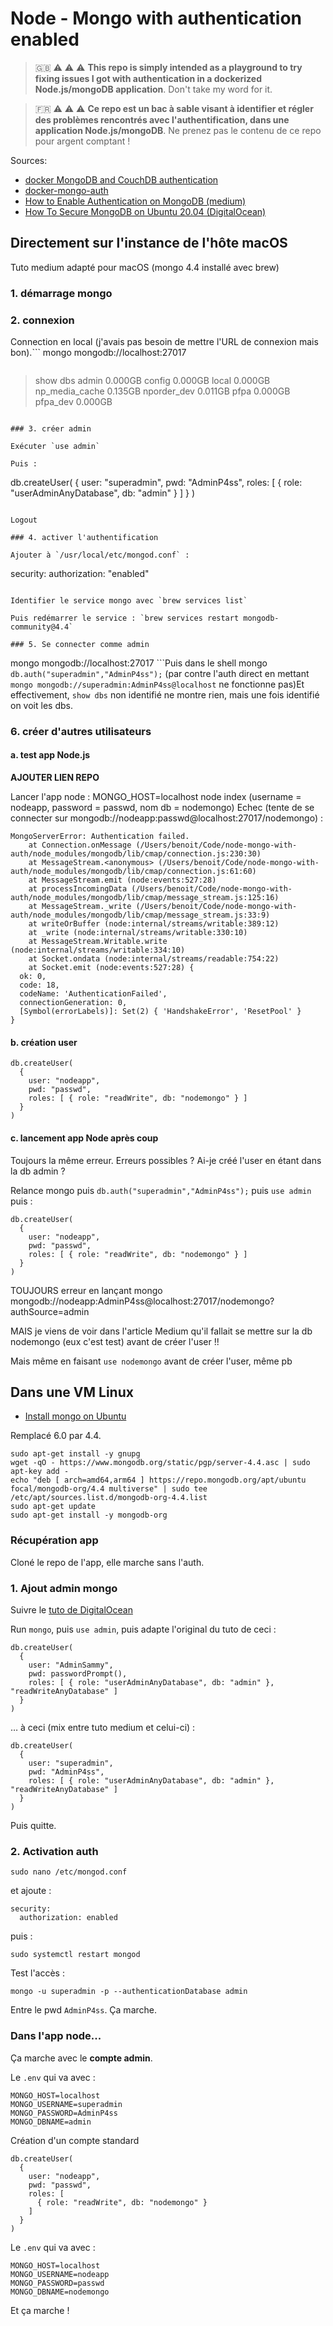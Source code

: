 # Node - Mongo with authentication enabled

> :uk: :warning: :warning: :warning: **This repo is simply intended as a playground to try fixing issues I got with authentication in a dockerized Node.js/mongoDB application**. Don't take my word for it.

> :fr: :warning: :warning: :warning: **Ce repo est un bac à sable visant à identifier et régler des problèmes rencontrés avec l'authentification, dans une application Node.js/mongoDB**. Ne prenez pas le contenu de ce repo pour argent comptant !

Sources:

* [docker MongoDB and CouchDB authentication](https://github.com/ns-mnawaz/mongo-couch-auth)
* [docker-mongo-auth](https://github.com/aashreys/docker-mongo-auth)
* [How to Enable Authentication on MongoDB (medium)](https://medium.com/mongoaudit/how-to-enable-authentication-on-mongodb-b9e8a924efac)
* [How To Secure MongoDB on Ubuntu 20.04 (DigitalOcean)](https://www.digitalocean.com/community/tutorials/how-to-secure-mongodb-on-ubuntu-20-04)

## Directement sur l'instance de l'hôte macOS

Tuto medium adapté pour macOS (mongo 4.4 installé avec brew)

### 1. démarrage mongo

### 2. connexion

Connection en local (j'avais pas besoin de mettre l'URL de connexion mais bon).```
mongo mongodb://localhost:27017
```

```
> show dbs
admin           0.000GB
config          0.000GB
local           0.000GB
np_media_cache  0.135GB
nporder_dev     0.011GB
pfpa            0.000GB
pfpa_dev        0.000GB
```

### 3. créer admin

Exécuter `use admin`

Puis :

```
db.createUser(
  {
    user: "superadmin",
    pwd: "AdminP4ss",
    roles: [ { role: "userAdminAnyDatabase", db: "admin" } ]
  }
)
```

Logout

### 4. activer l'authentification

Ajouter à `/usr/local/etc/mongod.conf` :

```
security:
  authorization: "enabled"
```

Identifier le service mongo avec `brew services list`

Puis redémarrer le service : `brew services restart mongodb-community@4.4`

### 5. Se connecter comme admin

```
mongo mongodb://localhost:27017
```Puis dans le shell mongo `db.auth("superadmin","AdminP4ss");` (par contre l'auth direct en mettant `mongo mongodb://superadmin:AdminP4ss@localhost` ne fonctionne pas)Et effectivement, `show dbs` non identifié ne montre rien, mais une fois identifié on voit les dbs.

### 6. créer d'autres utilisateurs

#### a. test app Node.js

**AJOUTER LIEN REPO**

Lancer l'app node : MONGO_HOST=localhost node index (username = nodeapp, password = passwd, nom db = nodemongo)
Echec (tente de se connecter sur mongodb://nodeapp:passwd@localhost:27017/nodemongo) :

```
MongoServerError: Authentication failed.
    at Connection.onMessage (/Users/benoit/Code/node-mongo-with-auth/node_modules/mongodb/lib/cmap/connection.js:230:30)
    at MessageStream.<anonymous> (/Users/benoit/Code/node-mongo-with-auth/node_modules/mongodb/lib/cmap/connection.js:61:60)
    at MessageStream.emit (node:events:527:28)
    at processIncomingData (/Users/benoit/Code/node-mongo-with-auth/node_modules/mongodb/lib/cmap/message_stream.js:125:16)
    at MessageStream._write (/Users/benoit/Code/node-mongo-with-auth/node_modules/mongodb/lib/cmap/message_stream.js:33:9)
    at writeOrBuffer (node:internal/streams/writable:389:12)
    at _write (node:internal/streams/writable:330:10)
    at MessageStream.Writable.write (node:internal/streams/writable:334:10)
    at Socket.ondata (node:internal/streams/readable:754:22)
    at Socket.emit (node:events:527:28) {
  ok: 0,
  code: 18,
  codeName: 'AuthenticationFailed',
  connectionGeneration: 0,
  [Symbol(errorLabels)]: Set(2) { 'HandshakeError', 'ResetPool' }
}
```

#### b. création user

```
db.createUser(
  {
    user: "nodeapp",
    pwd: "passwd",
    roles: [ { role: "readWrite", db: "nodemongo" } ]
  }
)
```

#### c. lancement app Node après coup

Toujours la même erreur. Erreurs possibles ? Ai-je créé l'user en étant dans la db admin ?

Relance mongo puis `db.auth("superadmin","AdminP4ss");` puis `use admin` puis :

```
db.createUser(
  {
    user: "nodeapp",
    pwd: "passwd",
    roles: [ { role: "readWrite", db: "nodemongo" } ]
  }
)
```

TOUJOURS erreur en lançant mongo mongodb://nodeapp:AdminP4ss@localhost:27017/nodemongo?authSource=admin

MAIS je viens de voir dans l'article Medium qu'il fallait se mettre sur la db nodemongo (eux c'est test) avant de créer l'user !!

Mais même en faisant `use nodemongo` avant de créer l'user, même pb

## Dans une VM Linux

* [Install mongo on Ubuntu](https://www.mongodb.com/docs/manual/tutorial/install-mongodb-on-ubuntu/)

Remplacé 6.0 par 4.4.

```
sudo apt-get install -y gnupg
wget -qO - https://www.mongodb.org/static/pgp/server-4.4.asc | sudo apt-key add -
echo "deb [ arch=amd64,arm64 ] https://repo.mongodb.org/apt/ubuntu focal/mongodb-org/4.4 multiverse" | sudo tee /etc/apt/sources.list.d/mongodb-org-4.4.list
sudo apt-get update
sudo apt-get install -y mongodb-org
```

### Récupération app

Cloné le repo de l'app, elle marche sans l'auth.

### 1. Ajout admin mongo

Suivre le [tuto de DigitalOcean](https://www.digitalocean.com/community/tutorials/how-to-secure-mongodb-on-ubuntu-20-04#step-1-adding-an-administrative-user)

Run `mongo`, puis `use admin`, puis adapte l'original du tuto de ceci :

```
db.createUser(
  {
    user: "AdminSammy",
    pwd: passwordPrompt(),
    roles: [ { role: "userAdminAnyDatabase", db: "admin" }, "readWriteAnyDatabase" ]
  }
)
```

&hellip; à ceci (mix entre tuto medium et celui-ci) :

```
db.createUser(
  {
    user: "superadmin",
    pwd: "AdminP4ss",
    roles: [ { role: "userAdminAnyDatabase", db: "admin" }, "readWriteAnyDatabase" ]
  }
)
```

Puis quitte.

### 2. Activation auth

```
sudo nano /etc/mongod.conf
```

et ajoute :

```
security:
  authorization: enabled
```

puis :

```
sudo systemctl restart mongod
```

Test l'accès :

```
mongo -u superadmin -p --authenticationDatabase admin
```

Entre le pwd `AdminP4ss`. Ça marche.

### Dans l'app node...

Ça marche avec le **compte admin**.

Le `.env` qui va avec :

```
MONGO_HOST=localhost
MONGO_USERNAME=superadmin
MONGO_PASSWORD=AdminP4ss
MONGO_DBNAME=admin
```

Création d'un compte standard

```
db.createUser(
  {
    user: "nodeapp",
    pwd: "passwd",
    roles: [
      { role: "readWrite", db: "nodemongo" }
    ]
  }
)
```

Le `.env` qui va avec :

```
MONGO_HOST=localhost
MONGO_USERNAME=nodeapp
MONGO_PASSWORD=passwd
MONGO_DBNAME=nodemongo
```

Et ça marche !

